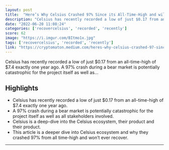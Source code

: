 ```yaml
---
layout: post
title:  "Here’s Why Celsius Crashed 97% Since its All-Time-High and will probably never recover"
description: "Celsius has recently recorded a low of just $0.17 from an all-time-high of $7.4 exactly one year ago. A 97% crash during a bear market is potentially catastrophic for the project itself as well as…"
date: "2022-06-20 11:08:24"
categories: ['recovercelsius', 'recorded', 'recently']
score: 62
image: "https://i.imgur.com/BItmo1x.jpg"
tags: ['recovercelsius', 'recorded', 'recently']
link: "https://cryptomaton.medium.com/heres-why-celsius-crashed-97-since-its-all-time-high-and-will-probably-never-recover-5c442966d39c"
---
```


Celsius has recently recorded a low of just $0.17 from an all-time-high of $7.4 exactly one year ago. A 97% crash during a bear market is potentially catastrophic for the project itself as well as…

## Highlights

- Celsius has recently recorded a low of just $0.17 from an all-time-high of $7.4 exactly one year ago.
- A 97% crash during a bear market is potentially catastrophic for the project itself as well as all stakeholders involved.
- Celsius is a deep-dive into the Celsius ecosystem, their product and their product.
- This article is a deeper dive into Celsius ecosystem and why they crashed 97% from all time-high and won’t ever recover.

---
